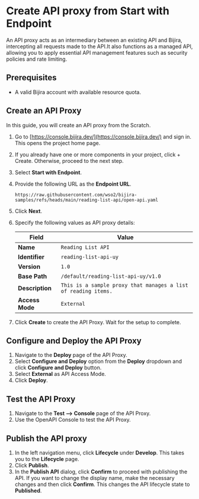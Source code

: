 # Create API proxy from Start with Endpoint

An API proxy acts as an intermediary between an existing API and Bijira, intercepting all requests made to the API.It also functions as a managed API, allowing you to apply essential API management features such as security policies and rate limiting.

## Prerequisites

- A valid Bijira account with available resource quota.

## Create an API Proxy

In this guide, you will create an API proxy from the Scratch.

1. Go to [https://console.bijira.dev/](https://console.bijira.dev/) and sign in. This opens the project home page.
2. If you already have one or more components in your project, click + Create. Otherwise, proceed to the next step.
3. Select **Start with Endpoint**.
4. Provide the following URL as the **Endpoint URL**.

   ```
   https://raw.githubusercontent.com/wso2/bijira-samples/refs/heads/main/reading-list-api/open-api.yaml
   ```

5. Click **Next**.
6. Specify the following values as API proxy details:

    | **Field**       | **Value**                                  |
    |-----------------|--------------------------------------------|
    | **Name**     | `Reading List API`                            |
    | **Identifier**     | `reading-list-api-uy`                   |
    | **Version**     | `1.0`                                      |
    | **Base Path**     | `/default/reading-list-api-uy/v1.0`      |
    | **Description**      | `This is a sample proxy that manages a list of reading items.` |
    | **Access Mode**      | `External` |

7. Click **Create** to create the API Proxy. Wait for the setup to complete.

## Configure and Deploy the API Proxy

1. Navigate to the **Deploy** page of the API Proxy.
2. Select **Configure and Deploy** option from the **Deploy** dropdown and click **Configure and Deploy** button.
3. Select **External** as API Access Mode.
4. Click **Deploy**.

## Test the API Proxy

1. Navigate to the **Test --> Console** page of the API Proxy.
2. Use the OpenAPI Console to test the API Proxy.

## Publish the API proxy

1. In the left navigation menu, click **Lifecycle** under **Develop**. This takes you to the **Lifecycle** page.
2. Click **Publish**.
3. In the **Publish API** dialog, click **Confirm** to proceed with publishing the API. If you want to change the display name, make the necessary changes and then click **Confirm**. This changes the API lifecycle state to **Published**.
